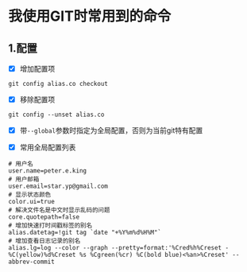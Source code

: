 # 我使用GIT时常用到的命令
## 1.配置
- [x] 增加配置项
``` git
git config alias.co checkout
```
- [x] 移除配置项
```git
git config --unset alias.co
```
- [x] 带```--global```参数时指定为全局配置，否则为当前git特有配置

- [x] 常用全局配置列表
```
# 用户名
user.name=peter.e.king
# 用户邮箱
user.email=star.yp@gmail.com
# 显示状态颜色
color.ui=true
# 解决文件名是中文时显示乱码的问题
core.quotepath=false
# 增加快速打时间戳标签的别名
alias.datetag=!git tag `date "+%Y%m%d%H%M"`
# 增加查看日志记录的别名
alias.lg=log --color --graph --pretty=format:'%Cred%h%Creset -%C(yellow)%d%Creset %s %Cgreen(%cr) %C(bold blue)<%an>%Creset' --abbrev-commit
```
